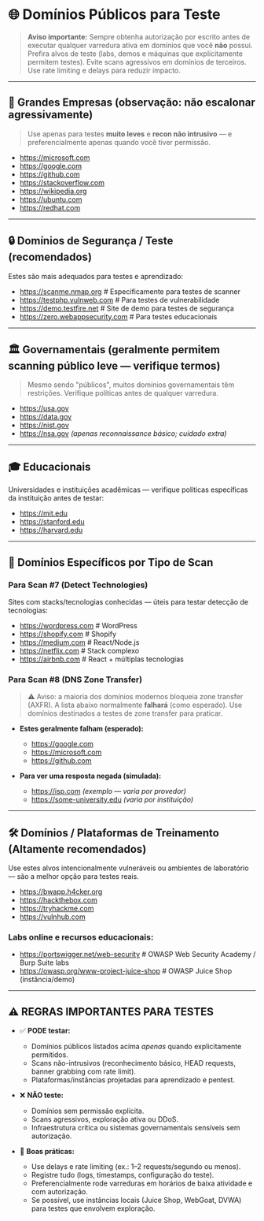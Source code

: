 # 🌐 Domínios Públicos para Teste

> **Aviso importante:** Sempre obtenha autorização por escrito antes de executar qualquer varredura ativa em domínios que você **não** possui. Prefira alvos de teste (labs, demos e máquinas que explícitamente permitem testes). Evite scans agressivos em domínios de terceiros. Use rate limiting e delays para reduzir impacto.

---

## 🏢 Grandes Empresas (observação: não escalonar agressivamente)
> Use apenas para testes **muito leves** e **recon não intrusivo** — e preferencialmente apenas quando você tiver permissão.
- https://microsoft.com
- https://google.com
- https://github.com
- https://stackoverflow.com
- https://wikipedia.org
- https://ubuntu.com
- https://redhat.com

---

## 🔒 Domínios de Segurança / Teste (recomendados)
Estes são mais adequados para testes e aprendizado:
- https://scanme.nmap.org          # Especificamente para testes de scanner
- https://testphp.vulnweb.com     # Para testes de vulnerabilidade
- https://demo.testfire.net       # Site de demo para testes de segurança
- https://zero.webappsecurity.com # Para testes educacionais

---

## 🏛 Governamentais (geralmente permitem scanning público leve — verifique termos)
> Mesmo sendo "públicos", muitos domínios governamentais têm restrições. Verifique políticas antes de qualquer varredura.
- https://usa.gov
- https://data.gov
- https://nist.gov
- https://nsa.gov *(apenas reconnaissance básico; cuidado extra)*

---

## 🎓 Educacionais
Universidades e instituições acadêmicas — verifique políticas específicas da instituição antes de testar:
- https://mit.edu
- https://stanford.edu
- https://harvard.edu

---

## 🎯 Domínios Específicos por Tipo de Scan

### Para Scan #7 (Detect Technologies)
Sites com stacks/tecnologias conhecidas — úteis para testar detecção de tecnologias:
- https://wordpress.com   # WordPress
- https://shopify.com     # Shopify
- https://medium.com      # React/Node.js
- https://netflix.com     # Stack complexo
- https://airbnb.com      # React + múltiplas tecnologias

### Para Scan #8 (DNS Zone Transfer)
> ⚠️ Aviso: a maioria dos domínios modernos bloqueia zone transfer (AXFR). A lista abaixo normalmente **falhará** (como esperado). Use domínios destinados a testes de zone transfer para praticar.
- **Estes geralmente falham (esperado):**
  - https://google.com
  - https://microsoft.com
  - https://github.com

- **Para ver uma resposta negada (simulada):**
  - https://isp.com *(exemplo — varia por provedor)*
  - https://some-university.edu *(varia por instituição)*

---

## 🛠️ Domínios / Plataformas de Treinamento (Altamente recomendados)
Use estes alvos intencionalmente vulneráveis ou ambientes de laboratório — são a melhor opção para testes reais.
- https://bwapp.h4cker.org
- https://hackthebox.com
- https://tryhackme.com
- https://vulnhub.com

### Labs online e recursos educacionais:
- https://portswigger.net/web-security  # OWASP Web Security Academy / Burp Suite labs
- https://owasp.org/www-project-juice-shop  # OWASP Juice Shop (instância/demo)

---

## ⚠️ REGRAS IMPORTANTES PARA TESTES
- ✅ **PODE testar:**
  - Domínios públicos listados acima *apenas* quando explicitamente permitidos.
  - Scans não-intrusivos (reconhecimento básico, HEAD requests, banner grabbing com rate limit).
  - Plataformas/instâncias projetadas para aprendizado e pentest.

- ❌ **NÃO teste:**
  - Domínios sem permissão explícita.
  - Scans agressivos, exploração ativa ou DDoS.
  - Infraestrutura crítica ou sistemas governamentais sensíveis sem autorização.

- 🔁 **Boas práticas:**
  - Use delays e rate limiting (ex.: 1–2 requests/segundo ou menos).
  - Registre tudo (logs, timestamps, configuração do teste).
  - Preferencialmente rode varreduras em horários de baixa atividade e com autorização.
  - Se possível, use instâncias locais (Juice Shop, WebGoat, DVWA) para testes que envolvem exploração.
